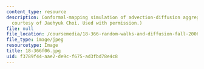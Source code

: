 ```yaml
---
content_type: resource
description: Conformal-mapping simulation of advection-diffusion aggregation. (Image
  courtesy of Jaehyuk Choi. Used with permission.)
file: null
file_location: /coursemedia/18-366-random-walks-and-diffusion-fall-2006/f3789f44aae2de9cf675ad3fbd78e4c8_18-366f06.jpg
file_type: image/jpeg
resourcetype: Image
title: 18-366f06.jpg
uid: f3789f44-aae2-de9c-f675-ad3fbd78e4c8
---
```

